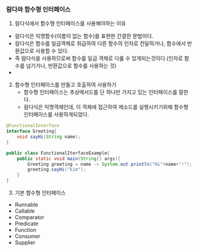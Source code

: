 ### 람다와 함수형 인터페이스
1. 람다식에서 함수형 인터페이스를 사용해야하는 이유
- 람다식은 익명함수(이름이 없는 함수)를 표현한 간결한 문법이다.
- 람다식은 함수를 일급객체로 취급하여 다른 함수의 인자로 전달하거나, 함수에서 반환값으로 사용할 수 있다.
- 즉 람다식을 사용하므로써 함수를 일급 객체로 다룰 수 있게되는것이다.(인자로 함수를 넘기거나, 반환값으로 함수를 사용하는 것)
- 
2. 함수형 인터페이스를 만들고 호출하여 사용하기
   - 함수형 인터페이스는 추상메서드를 단 하나만 가지고 있는 인터페이스를 말한다.
   - 람다식은 익명객체인데, 이 객체에 접근하여 메소드를 실행시키기위해 함수형 인터페이스를 사용하게되었다.
```java
@FunctionalInterface
interface Greeting{
    void sayHi(String name);
}

public class FunctionalIterfaceExample{
    public static void main(String[] args){
        Greeting greeting = name -> System.out.println("Hi"+name+"!");
        greeting.sayHi("kim");
    }
}
```

3. 기본 함수형 인터페이스
- Runnable
- Callable
- Comparator
- Predicate
- Function
- Consumer
- Supplier